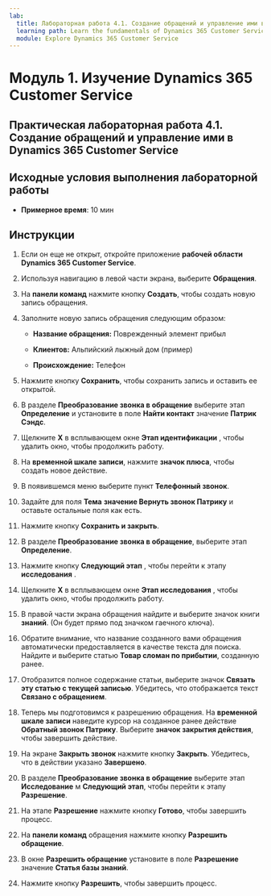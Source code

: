 ```yaml
---
lab:
  title: Лабораторная работа 4.1. Создание обращений и управление ими в Dynamics 365 Customer Service
  learning path: Learn the fundamentals of Dynamics 365 Customer Service
  module: Explore Dynamics 365 Customer Service
---
```


Модуль 1. Изучение Dynamics 365 Customer Service
========================

## Практическая лабораторная работа 4.1. Создание обращений и управление ими в Dynamics 365 Customer Service

## Исходные условия выполнения лабораторной работы

  - **Примерное время**: 10 мин

## Инструкции

1. Если он еще не открыт, откройте приложение **рабочей области Dynamics 365 Customer Service**. 

2. Используя навигацию в левой части экрана, выберите **Обращения**. 

3. На **панели команд** нажмите кнопку **Создать**, чтобы создать новую запись обращения.

4. Заполните новую запись обращения следующим образом:

    - **Название обращения:** Поврежденный элемент прибыл

    - **Клиентов:** Альпийский лыжный дом (пример)

    - **Происхождение:** Телефон

5. Нажмите кнопку **Сохранить**, чтобы сохранить запись и оставить ее открытой. 

6. В разделе **Преобразование звонка в обращение** выберите этап **Определение** и установите в поле **Найти контакт** значение **Патрик Сэндс**. 

7. Щелкните **X** в всплывающем окне **Этап идентификации** , чтобы удалить окно, чтобы продолжить работу. 

8. На **временной шкале записи**, нажмите **значок плюса**, чтобы создать новое действие. 

9. В появившемся меню выберите пункт **Телефонный звонок**.

10. Задайте для поля **Тема** **значение Вернуть звонок Патрику** и оставьте остальные поля как есть. 

11. Нажмите кнопку **Сохранить и закрыть**. 

12. В разделе **Преобразование звонка в обращение**, выберите этап **Определение**.

13. Нажмите кнопку **Следующий этап** , чтобы перейти к этапу **исследования** . 

14. Щелкните **X** в всплывающем окне **Этап исследования** , чтобы удалить окно, чтобы продолжить работу. 

15. В правой части экрана обращения найдите и выберите значок книги **знаний**. (Он будет прямо под значком гаечного ключа).

16. Обратите внимание, что название созданного вами обращения автоматически предоставляется в качестве текста для поиска. Найдите и выберите статью **Товар сломан по прибытии**, созданную ранее. 

17. Отобразится полное содержание статьи, выберите значок **Связать эту статью с текущей записью**. Убедитесь, что отображается текст **Связано с обращением**. 

18. Теперь мы подготовимся к разрешению обращения. На **временной шкале записи** наведите курсор на созданное ранее действие **Обратный звонок Патрику**. Выберите **значок закрытия действия**, чтобы завершить действие. 

19. На экране **Закрыть звонок** нажмите кнопку **Закрыть**. Убедитесь, что в действии указано **Завершено**. 

20. В разделе **Преобразование звонка в обращение** выберите этап **Исследование** м **Следующий этап**, чтобы перейти к этапу **Разрешение**. 

21. На этапе **Разрешение** нажмите кнопку **Готово**, чтобы завершить процесс. 

22. На **панели команд** обращения нажмите кнопку **Разрешить обращение**.

23. В окне **Разрешить обращение** установите в поле **Разрешение** значение **Статья базы знаний**. 

24. Нажмите кнопку **Разрешить**, чтобы завершить процесс. 

